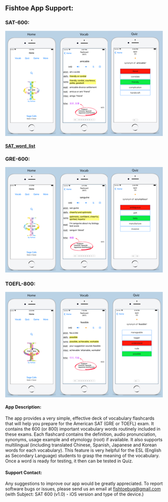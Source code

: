 ## Fishtoe App Support:


### SAT-600:
![SAT_URL_Image](/SAT_5.5_URL_image-518x345.png)
#### [SAT_word_list](/SAT_words_601)

### GRE-600:
![GRE_URL_Image](/GRE_5.5_URL_image-518x345.png)

### TOEFL-800:
![TOEFL_URL_Image](/TOEFL_5.5_URL_image-518x345.png)


#### App Description:
The app provides a very simple, effective deck of vocabulary flashcards that will help you prepare for the American SAT (GRE or TOEFL) exam. It contains the 600 (or 800) important vocabulary words routinely included in these exams.  Each flashcard contains the definition, audio pronunciation, synonyms, usage example and etymology (root) if available.  It also supports multilingual (including translated Chinese, Spanish, Japanese and Korean words for each vocabulary).  This feature is very helpful for the ESL (English as Secondary Language) students to grasp the meaning of the vocabulary.  Once a word is ready for testing, it then can be tested in Quiz.

#### Support Contact:
Any suggestions to improve our app would be greatly appreciated.  To report software bugs or issues, please send us an email at fishtoebug@gmail.com (with Subject: SAT 600 (v1.0) - iOS version and type of the device.)

